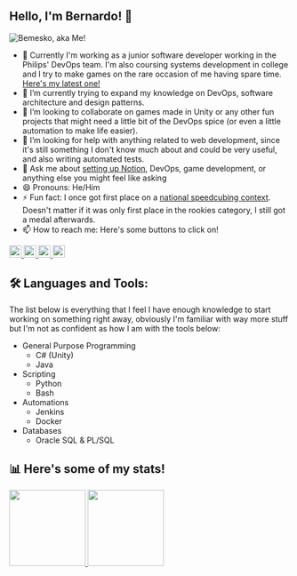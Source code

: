 ## Hello, I'm Bernardo! 👋
<img src="https://komarev.com/ghpvc/?username=Bemesko&label=Visualizações&color=blue&style=plastic" alt="Bemesko, aka Me!" />

- 🔭 Currently I'm working as a junior software developer working in the Philips' DevOps team. I'm also coursing systems development in college and I try to make games on the rare occasion of me having spare time. [Here's my latest one!](https://github.com/Greg-art/Golfita-BG)
- 🌱 I’m currently trying to expand my knowledge on DevOps, software architecture and design patterns.
- 👯 I’m looking to collaborate on games made in Unity or any other fun projects that might need a little bit of the DevOps spice (or even a little automation to make life easier).
- 🤔 I’m looking for help with anything related to web development, since it's still something I don't know much about and could be very useful, and also writing automated tests.
- 💬 Ask me about [setting up Notion](https://notion.so), DevOps, game development, or anything else you might feel like asking
- 😄 Pronouns: He/Him
- ⚡ Fun fact: I once got first place on a [national speedcubing context](https://worldcubeassociation.org/persons/2019MESK01). Doesn't matter if it was only first place in the rookies category, I still got a medal afterwards.
- 📫 How to reach me: Here's some buttons to click on!

<a align="center" href="https://twitter.com/bemesko">
  <img alt="My Twitter" width="22px" src="https://cdn.jsdelivr.net/npm/simple-icons@v3/icons/twitter.svg" />
</a>
<a align="center" href="https://www.linkedin.com/in/bemesko/?locale=en_US">
  <img alt="My Linkedin" width="22px" src="https://cdn.jsdelivr.net/npm/simple-icons@v3/icons/linkedin.svg" />
</a>
<a align="center" href="https://github.com/bemesko">
  <img alt="My Github (wow, a recursive link!)" width="22px" src="https://cdn.jsdelivr.net/npm/simple-icons@v3/icons/github.svg" />
</a>
<a align="center" href="mailto:bemesko@gmail.com?subject=Hello%20Bernardo,%20From%20Github">
  <img alt="Email me!" width="22px" src="https://cdn.jsdelivr.net/npm/simple-icons@v3/icons/gmail.svg" />
</a>

## 🛠 Languages and Tools:

The list below is everything that I feel I have enough knowledge to start working on something right away, obviously I'm familiar with way more stuff but I'm not as confident as how I am with the tools below:

- General Purpose Programming
  - C# (Unity) 
  - Java
- Scripting
  - Python
  - Bash
- Automations
  - Jenkins
  - Docker
- Databases
  - Oracle SQL & PL/SQL
  
## 📊 Here's some of my stats!

<a href="https://github.com/Bemesko">
  <img align="" height="137px" src="https://github-readme-stats.vercel.app/api?username=Bemesko&&show_icons=true&hide_title=true" />
  <img align="" height="137px" src="https://github-readme-stats.vercel.app/api/top-langs/?username=Bemesko&hide_title=true&hide_border=true&layout=compact" />
</a>
